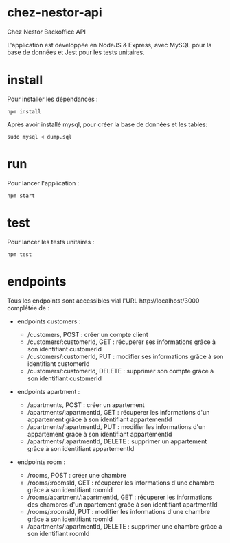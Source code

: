 # chez-nestor-api
Chez Nestor Backoffice API

L'application est développée en NodeJS & Express, avec MySQL pour la base de données et Jest pour les tests unitaires.

# install
Pour installer les dépendances :
```
npm install
```

Après avoir installé mysql, pour créer la base de données et les tables:
```
sudo mysql < dump.sql
```

# run
Pour lancer l'application :
```
npm start
```
# test
Pour lancer les tests unitaires :
```
npm test
```

# endpoints
Tous les endpoints sont accessibles vial l'URL http://localhost/3000 complétée de :

 - endpoints customers :
    * /customers, POST : créer un compte client
    * /customers/:customerId, GET : récuperer ses informations grâce à son identifiant customerId
    * /customers/:customerId, PUT : modifier ses informations grâce à son identifiant customerId
    * /customers/:customerId, DELETE : supprimer son compte  grâce à son identifiant customerId

 - endpoints apartment :
    * /apartments, POST : créer un apartement
    * /apartments/:apartmentId, GET : récuperer les informations d'un appartement grâce à son identifiant appartementId
    * /apartments/:apartmentId, PUT : modifier les informations d'un appartement grâce à son identifiant appartementId
    * /apartments/:apartmentId, DELETE : supprimer un appartement grâce à son identifiant appartementId

 - endpoints room :
    * /rooms, POST : créer une chambre
    * /rooms/:roomsId, GET : récuperer les informations d'une chambre grâce à son identifiant roomId
    * /rooms/apartment/:apartmentId, GET : récuperer les informations des chambres d'un apartement graĉe à son identifiant apartmentId
    * /rooms/:roomsId, PUT : modifier les informations d'une chambre grâce à son identifiant roomId
    * /apartments/:apartmentId, DELETE : supprimer une chambre grâce à son identifiant roomId
